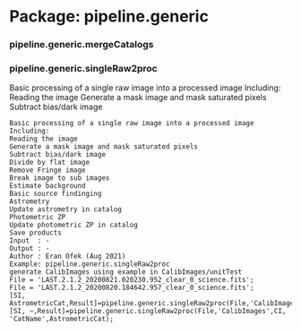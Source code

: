 # Package: pipeline.generic


### pipeline.generic.mergeCatalogs




    
      
      
### pipeline.generic.singleRaw2proc

Basic processing of a single raw image into a processed image Including: Reading the image Generate a mask image and mask saturated pixels Subtract bias/dark image


    
    Basic processing of a single raw image into a processed image  
    Including:  
    Reading the image  
    Generate a mask image and mask saturated pixels  
    Subtract bias/dark image  
    Divide by flat image  
    Remove Fringe image  
    Break image to sub images  
    Estimate background  
    Basic source findinging  
    Astrometry  
    Update astrometry in catalog  
    Photometric ZP  
    Update photometric ZP in catalog  
    Save products  
    Input  : -  
    Output : -  
    Author : Eran Ofek (Aug 2021)  
    Example: pipeline.generic.singleRaw2proc  
    generate CalibImages using example in CalibImages/unitTest  
    File = 'LAST.2.1.2_20200821.020230.952_clear_0_science.fits';  
    File = 'LAST.2.1.2_20200820.184642.957_clear_0_science.fits';  
    [SI, AstrometricCat,Result]=pipeline.generic.singleRaw2proc(File,'CalibImages',CI);  
    [SI, ~,Result]=pipeline.generic.singleRaw2proc(File,'CalibImages',CI, 'CatName',AstrometricCat);  
      
